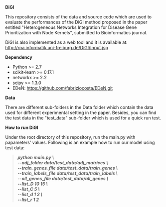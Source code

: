 **DiGI**

This repository consists of the data and source code which are used to evaluate the performances of the DiGI method proposed in the paper entitled "Heterogeneous Networks Integration for Disease Gene Prioritization with Node Kernels", submitted to Bioinformatics journal. 

DiGI is also implemented as a web tool and it is available at: http://rna.informatik.uni-freiburg.de/DiGI/Input.jsp

**Dependency**

- Python >= 2.7
- scikit-learn >= 0.17.1
- networkx >= 2.2
- scipy >= 1.3.0
- EDeN: https://github.com/fabriziocosta/EDeN.git

**Data**

There are different sub-folders in the Data folder which contain the data used for different experimental setting in the paper. Besides, you can find the test data in the "test_data" sub-folder which is used for a quick run test.

**How to run DiGI**

Under the root directory of this repository, run the main.py with papameters' values. Following is an example how to run our model using test data:

> **_python main.py \  
--adj_folder data/test_data/adj_matrices \  
--train_genes_file data/test_data/train_genes \  
--train_labels_file data/test_data/train_labels \  
--all_genes_file data/test_data/all_genes \  
--list_D 10 15 \  
--list_C 5 \  
--list_d 1 2 \  
--list_r 1 2_**


